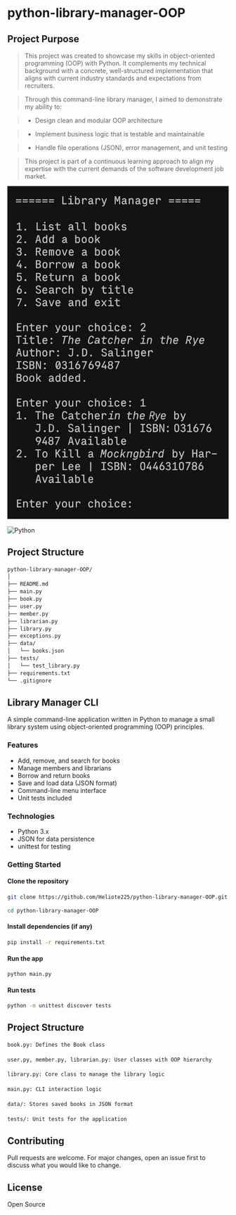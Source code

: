 # python-library-manager-OOP

## Project Purpose

>This project was created to showcase my skills in object-oriented programming (OOP) with Python. It complements my technical background with a concrete, well-structured implementation that aligns with current industry standards and expectations from recruiters.

>Through this command-line library manager, I aimed to demonstrate my ability to:

> - Design clean and modular OOP architecture

> - Implement business logic that is testable and maintainable

> - Handle file operations (JSON), error management, and unit testing

>This project is part of a continuous learning approach to align my expertise with the current demands of the software development job market.



![CLI Demo](assets/screenshot.jpg)

![Python](https://img.shields.io/badge/python-3.x-blue.svg)

## Project Structure

```bash
python-library-manager-OOP/
│
├── README.md
├── main.py
├── book.py
├── user.py
├── member.py
├── librarian.py
├── library.py
├── exceptions.py
├── data/
│   └── books.json
├── tests/
│   └── test_library.py
├── requirements.txt
└── .gitignore
```

## Library Manager CLI

A simple command-line application written in Python to manage a small library system using object-oriented programming (OOP) principles.

### Features

- Add, remove, and search for books
- Manage members and librarians
- Borrow and return books
- Save and load data (JSON format)
- Command-line menu interface
- Unit tests included

### Technologies

- Python 3.x
- JSON for data persistence
- unittest for testing

### Getting Started

#### Clone the repository
```bash
git clone https://github.com/Heliote225/python-library-manager-OOP.git
```
```bash
cd python-library-manager-OOP
```
#### Install dependencies (if any)

```bash
pip install -r requirements.txt
```

#### Run the app

```bash
python main.py
```

#### Run tests

```bash
python -m unittest discover tests
```

## Project Structure

```bash
book.py: Defines the Book class

user.py, member.py, librarian.py: User classes with OOP hierarchy

library.py: Core class to manage the library logic

main.py: CLI interaction logic

data/: Stores saved books in JSON format

tests/: Unit tests for the application
```

## Contributing
Pull requests are welcome. For major changes, open an issue first to discuss what you would like to change.

## License
Open Source
